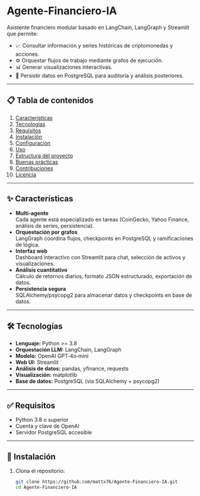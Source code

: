 # Agente‑Financiero‑IA

Asistente financiero modular basado en LangChain, LangGraph y Streamlit que permite:

- 📈 Consultar información y series históricas de criptomonedas y acciones.  
- ⚙️ Orquestar flujos de trabajo mediante grafos de ejecución.  
- 📊 Generar visualizaciones interactivas.  
- 💾 Persistir datos en PostgreSQL para auditoría y análisis posteriores.

---

## 📋 Tabla de contenidos

1. [Características](#-características)  
2. [Tecnologías](#-tecnologías)  
3. [Requisitos](#-requisitos)  
4. [Instalación](#-instalación)  
5. [Configuración](#-configuración)  
6. [Uso](#-uso)  
7. [Estructura del proyecto](#-estructura-del-proyecto)  
8. [Buenas prácticas](#-buenas-prácticas)  
9. [Contribuciones](#-contribuciones)  
10. [Licencia](#-licencia)  

---

## ✨ Características

- **Multi‑agente**  
  Cada agente está especializado en tareas (CoinGecko, Yahoo Finance, análisis de series, persistencia).  
- **Orquestación por grafos**  
  LangGraph coordina flujos, checkpoints en PostgreSQL y ramificaciones de lógica.  
- **Interfaz web**  
  Dashboard interactivo con Streamlit para chat, selección de activos y visualizaciones.  
- **Análisis cuantitativo**  
  Cálculo de retornos diarios, formato JSON estructurado, exportación de datos.  
- **Persistencia segura**  
  SQLAlchemy/psycopg2 para almacenar datos y checkpoints en base de datos.  

---

## 🛠️ Tecnologías

- **Lenguaje:** Python >= 3.8  
- **Orquestación LLM:** LangChain, LangGraph  
- **Modelo:** OpenAI GPT‑4o‑mini  
- **Web UI:** Streamlit  
- **Análisis de datos:** pandas, yfinance, requests  
- **Visualización:** matplotlib  
- **Base de datos:** PostgreSQL (via SQLAlchemy + psycopg2)  

---

## ✅ Requisitos

- Python 3.8 o superior  
- Cuenta y clave de OpenAI  
- Servidor PostgreSQL accesible  

---

## 🚀 Instalación

1. Clona el repositorio:  
   ```bash
   git clone https://github.com/mattx76/Agente‑Financiero‑IA.git
   cd Agente‑Financiero‑IA
